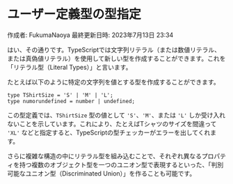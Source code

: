 # ユーザー定義型の型指定

作成者: FukumaNaoya
最終更新日時: 2023年7月13日 23:34

はい、その通りです。TypeScriptでは文字列リテラル（または数値リテラル、または真偽値リテラル）を使用して新しい型を作成することができます。これを「リテラル型（Literal Types）」と言います。

たとえば以下のように特定の文字列を値とする型を作成することができます。

```tsx
type TShirtSize = 'S' | 'M' | 'L';
type numorundefined = number | undefined;
```

この型定義では、`TShirtSize` 型の値として `'S'`、`'M'`、または `'L'` しか受け入れないことを示しています。これにより、たとえばTシャツのサイズを間違って `'XL'` などと指定すると、TypeScriptの型チェッカーがエラーを出してくれます。

さらに複雑な構造の中にリテラル型を組み込むことで、それぞれ異なるプロパティを持つ複数のオブジェクト型を一つのユニオン型で表現するといった、「判別可能なユニオン型（Discriminated Union）」を作ることも可能です。